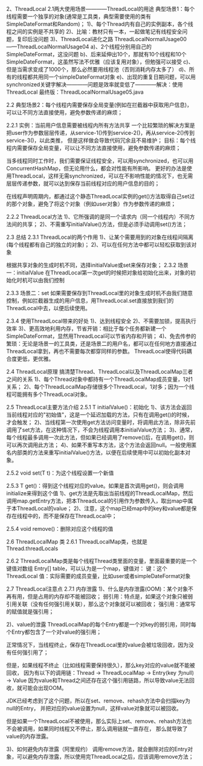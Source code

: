 2、ThreadLocal
2.1两大使用场景————ThreadLocal的用途
典型场景1：每个线程需要一个独享的对象(通常是工具类，典型需要使用的类有SimpleDateFormat和Random)；
 1)、每个Thread内有自己的实例副本，各个线程之间的实例是不共享的
 2)、比喻：教材只有一本，一起做笔记有线程安全问题，复印后没问题
 3)、ThreadLocal进化之路 ThreadLocalNormalUsage00——ThreadLocalNormalUsage04
  a)、2个线程分别用自己的SimpleDateFormat，这没问题
  b)、后来延伸出10个，那就有10个线程和10个SimpleDateFormat，这虽然写法不优雅（应该复用对象），但勉强可以接受
  c)、但是当需求变成了1000个，那么必然要用线程池（否则消耗内存太多了）
  d)、所有的线程都共用同一个simpleDateFormat对象
  e)、出现的重复日期问题，可以用synchronized关键字解决————问题是效率就变低了————解决：使用ThreadLocal
  最终版：ThreadLocalNormalUsage05.java

2.2 典型场景2：每个线程内需要保存全局变量(例如在拦截器中获取用户信息)，可以让不同方法直接使用，避免参数传递的麻烦；

2.2.1 实例：当前用户信息需要被线程内所有方法共享
一个比较繁琐的解决方案是把user作为参数层层传递，从service-1()传到service-2()，再从service-2()传到service-3()，以此类推，
但是这样做会导致代码冗余且不易维护；
目标：每个线程内需要保存全局变量，可以让不同方法直接使用，避免参数传递的麻烦；

当多线程同时工作时，我们需要保证线程安全，可以用synchronized，也可以用ConcurrentHashMap，但无论用什么，都会对性能有所影响。
更好的办法是使用ThreadLocal，这样无需synchronized，可以在不影响性能的情况下，也无需层层传递参数，就可以达到保存当前线程对应的用户信息的目的；

在线程声明周期内，都通过这个静态ThreadLocal实例的get()方法取得自己set过的那个对象，避免了将这个对象（例如user对象）作为参数传递的麻烦；

2.2.2 ThreadLocal方法
1)、它所强调的是同一个请求内（同一个线程内）不同方法间的共享；
2)、不需重写initialValue()方法，但是必须手动调用set()方法；

2.3 总结
2.3.1 ThreadLocal的两个作用
1)、让某个需要用到的对象在线程间隔离(每个线程都有自己的独立的对象)；
2)、可以在任何方法中都可以轻松获取到该对象

根据共享对象的生成时机不同，选择initialValue或set来保存对象；
2.3.2 场景一：initialValue
在ThreadLocal第一次get的时候把对象给初始化出来，对象的初始化时机可以由我们控制

2.3.3 场景二：set
如果需要保存到ThreadLocal里的对象生成时机不由我们随意控制，例如拦截器生成的用户信息，用ThreadLocal.set直接放到我们的ThreadLocal中去，以便后续使用。

2.3.4 使用ThreadLocal带来的好处
1)、达到线程安全
2)、不需要加锁，提高执行效率
3)、更高效地利用内存，节省开销：相比于每个任务都新建一个SimpleDateFormat，显然用ThreadLocal可以节省内存和开销；
4)、免去传参的繁琐：无论是场景一的工具类，还是场景二的用户名，都可以在任何地方直接通过ThreadLocal拿到，再也不需要每次都穿同样的参数。
ThreadLocal使得代码耦合度更低，更优雅。

2.4 ThreadLocal原理
搞清楚Thread、ThreadLocal以及ThreadLocalMap三者之间的关系
1)、每个Thread对象中都持有一个ThreadLocalMap成员变量，1对1关系；
2)、每个ThreadLocalMap存储很多个ThreadLocal，1对多；因为一个线程可能拥有多个ThreadLocal对象。

2.5 ThreadLocal主要方法介绍
2.5.1 T initialValue()：初始化
1)、该方法会返回当前线程对应的"初始值"，这是一个延迟加载的方法，只有在调用get()的时候，才会触发；
2)、当线程第一次使用get方法访问变量时，将调用此方法，除非先前调用了set方法，在这种情况下，不会为线程调用本initialValue方法；
3)、通常，每个线程最多调用一次此方法，但如果已经调用了remove()后，在调用get()，则可以再次调用此方法；
4)、如果不重写本方法，这个方法会返回null。一般使用匿名内部类的方法来重写initialValue()方法，以便在后续使用中可以初始化副本对象。

2.5.2 void set(T t)：为这个线程设置一个新值

2.5.3 T get()：得到这个线程对应的value。如果是首次调用get()，则会调用initialize来得到这个值
1)、get方法是先取出当前线程的ThreadLocalMap，然后调用map.getEntry方法，把本ThreadLocal的引用作为参数传入，取出map中属于本ThreadLocal的value；
2)、注意，这个map已经map中的key和value都是保存在线程中的，而不是保存在ThreadLocal中；

2.5.4 void remove()：删除对应这个线程的值

2.6 ThreadLocalMap 类
2.6.1 ThreadLocalMap类，也就是Thread.threadLocals

2.6.2 ThreadLocalMap类是每个线程Thread类里面的变量，里面最重要的是一个键值对数组 Entry[] table，可以认为是一个map，键值对：
键：这个ThreadLocal
值：实际需要的成员变量，比如user或者simpleDateFormat对象

2.7 ThreadLocal注意点
2.7.1 内存泄露
1)、什么是内存泄露(OOM)：某个对象不再有用，但是占用的内存却不能被回收；
弱引用：特点是，如果这个对象只被弱引用关联（没有任何强引用关联），那么这个对象就可以被回收；
强引用：通常写的赋值就是强引用；

2)、value的泄露
ThreadLocalMap的每个Entry都是一个对key的弱引用，同时每个Entry都包含了一个对value的强引用；

正常情况下，当线程终止，保存在ThreadLocal里的value会被垃圾回收，因为没有任何强引用了；

但是，如果线程不终止（比如线程需要保持很久），那么key对应的value就不能被回收，
因为有以下的调用链：Thread -> ThreadLocalMap -> Entry(key 为null) -> Value
因为value和Thread之间还存在这个强引用链路，所以导致value无法回收，就可能会出现OOM。

JDK已经考虑到了这个问题，所以在set、remove、rehash方法中会扫描key为null的Entry，
并把对应的value设置为null，这样value对象就可以被回收。

但是如果一个ThreadLocal不被使用，那么实际上set、remove、rehash方法也不会被调用，如果同时线程又不停止，那么调用链就一直存在，
那么就导致了value的内存泄露。

3)、如何避免内存泄露（阿里规约）
调用remove方法，就会删除对应的Entry对象，可以避免内存泄露，所以使用完ThreadLocal之后，应该调用remove方法；